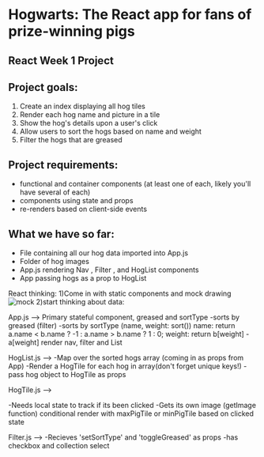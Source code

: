 # Hogwarts: The React app for fans of prize-winning pigs

## React Week 1 Project

## Project goals:

1.  Create an index displaying all hog tiles
2.  Render each hog name and picture in a tile
3.  Show the hog's details upon a user's click
4.  Allow users to sort the hogs based on name and weight
5.  Filter the hogs that are greased

## Project requirements:

* functional and container components (at least one of each, likely you'll have several of each)
* components using state and props
* re-renders based on client-side events

## What we have so far:

* File containing all our hog data imported into App.js
* Folder of hog images
* App.js rendering Nav , Filter , and HogList components
* App passing hogs as a prop to HogList

React thinking:
1)Come in with static components and mock drawing
![mock]('./mock.png')
2)start thinking about data:

App.js -->
Primary stateful component, greased and sortType
-sorts by greased (filter)
-sorts by sortType (name, weight: sort())
name: return a.name < b.name ? -1 : a.name > b.name ? 1 : 0;
weight: return b[weight] - a[weight]
render nav, filter and List

HogList.js -->
-Map over the sorted hogs array (coming in as props from App)
-Render a HogTile for each hog in array(don't forget unique keys!)
-pass hog object to HogTile as props

HogTile.js -->

-Needs local state to track if its been clicked
-Gets its own image (getImage function)
conditional render with maxPigTile or minPigTile based on clicked state

Filter.js -->
-Recieves 'setSortType' and 'toggleGreased' as props
-has checkbox and collection select
